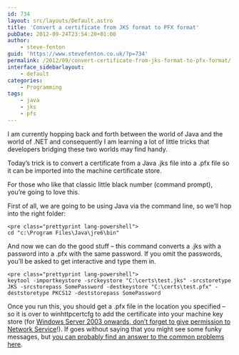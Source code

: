 ```yaml
---
id: 734
layout: src/layouts/Default.astro
title: 'Convert a certificate from JKS format to PFX format'
pubDate: 2012-09-24T23:54:20+01:00
author:
    - steve-fenton
guid: 'https://www.stevefenton.co.uk/?p=734'
permalink: /2012/09/convert-certificate-from-jks-format-to-pfx-format/
interface_sidebarlayout:
    - default
categories:
    - Programming
tags:
    - java
    - jks
    - pfs
---
```


I am currently hopping back and forth between the world of Java and the world of .NET and consequently I am learning a lot of little tricks that developers bridging these two worlds may find handy.

Today’s trick is to convert a certificate from a Java .jks file into a .pfx file so it can be imported into the machine certificate store.

For those who like that classic little black number (command prompt), you’re going to love this.

First of all, we are going to be using Java via the command line, so we’ll hop into the right folder:

```
<pre class="prettyprint lang-powershell">
cd "c:\Program Files\Java\jre6\bin"
```

And now we can do the good stuff – this command converts a .jks with a password into a .pfx with the same password. If you omit the passwords, you’ll be asked to get interactive and type them in.

```
<pre class="prettyprint lang-powershell">
keytool -importkeystore -srckeystore "C:\certs\test.jks" -srcstoretype JKS -srcstorepass SomePassword -destkeystore "C:\certs\test.pfx" -deststoretype PKCS12 -deststorepass SomePassword
```

Once you run this, you should get a .pfx file in the location you specified – so it is over to winhttpcertcfg to add the certificate into your machine key store (for [Windows Server 2003 onwards, don’t forget to give permission to Network Service](https://www.stevefenton.co.uk/2011/01/X509-Certificates-On-Windows-Server-2003/)!). If goes without saying that you might see some funky messages, but [you can probably find an answer to the common problems here](https://www.stevefenton.co.uk/2012/09/Java-Keytool-And-Keystores-Common-First-Timer-Problems/).